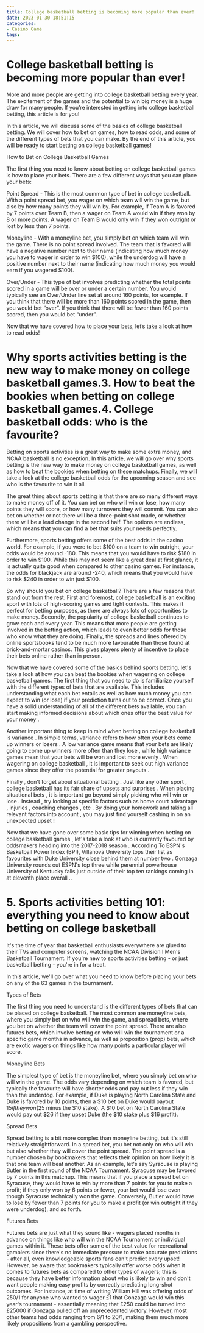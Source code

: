 ```yaml
---
title: College basketball betting is becoming more popular than ever!
date: 2023-01-30 18:51:15
categories:
- Casino Game
tags:
---
```



#  College basketball betting is becoming more popular than ever!

More and more people are getting into college basketball betting every year. The excitement of the games and the potential to win big money is a huge draw for many people. If you’re interested in getting into college basketball betting, this article is for you!

In this article, we will discuss some of the basics of college basketball betting. We will cover how to bet on games, how to read odds, and some of the different types of bets that you can make. By the end of this article, you will be ready to start betting on college basketball games!

How to Bet on College Basketball Games

The first thing you need to know about betting on college basketball games is how to place your bets. There are a few different ways that you can place your bets:

Point Spread - This is the most common type of bet in college basketball. With a point spread bet, you wager on which team will win the game, but also by how many points they will win by. For example, if Team A is favored by 7 points over Team B, then a wager on Team A would win if they won by 8 or more points. A wager on Team B would only win if they won outright or lost by less than 7 points.

Moneyline - With a moneyline bet, you simply bet on which team will win the game. There is no point spread involved. The team that is favored will have a negative number next to their name (indicating how much money you have to wager in order to win $100), while the underdog will have a positive number next to their name (indicating how much money you would earn if you wagered $100).

Over/Under - This type of bet involves predicting whether the total points scored in a game will be over or under a certain number. You would typically see an Over/Under line set at around 160 points, for example. If you think that there will be more than 160 points scored in the game, then you would bet “over”. If you think that there will be fewer than 160 points scored, then you would bet “under”.

Now that we have covered how to place your bets, let’s take a look at how to read odds!

#  Why sports activities betting is the new way to make money on college basketball games.3. How to beat the bookies when betting on college basketball games.4. College basketball odds: who is the favourite?

Betting on sports activities is a great way to make some extra money, and NCAA basketball is no exception. In this article, we will go over why sports betting is the new way to make money on college basketball games, as well as how to beat the bookies when betting on these matchups. Finally, we will take a look at the college basketball odds for the upcoming season and see who is the favourite to win it all.

The great thing about sports betting is that there are so many different ways to make money off of it. You can bet on who will win or lose, how many points they will score, or how many turnovers they will commit. You can also bet on whether or not there will be a three-point shot made, or whether there will be a lead change in the second half. The options are endless, which means that you can find a bet that suits your needs perfectly.

Furthermore, sports betting offers some of the best odds in the casino world. For example, if you were to bet $100 on a team to win outright, your odds would be around -180. This means that you would have to risk $180 in order to win $100. While this may not seem like a great deal at first glance, it is actually quite good when compared to other casino games. For instance, the odds for blackjack are around -240, which means that you would have to risk $240 in order to win just $100.

So why should you bet on college basketball? There are a few reasons that stand out from the rest. First and foremost, college basketball is an exciting sport with lots of high-scoring games and tight contests. This makes it perfect for betting purposes, as there are always lots of opportunities to make money. Secondly, the popularity of college basketball continues to grow each and every year. This means that more people are getting involved in the betting action, which leads to even better odds for those who know what they are doing. Finally, the spreads and lines offered by online sportsbooks tend to be much more favourable than those found at brick-and-mortar casinos. This gives players plenty of incentive to place their bets online rather than in person.

Now that we have covered some of the basics behind sports betting, let's take a look at how you can beat the bookies when wagering on college basketball games. The first thing that you need to do is familiarize yourself with the different types of bets that are available. This includes understanding what each bet entails as well as how much money you can expect to win (or lose) if your prediction turns out to be correct. Once you have a solid understanding of all of the different bets available, you can start making informed decisions about which ones offer the best value for your money .

Another important thing to keep in mind when betting on college basketball is variance . In simple terms, variance refers to how often your bets come up winners or losers . A low variance game means that your bets are likely going to come up winners more often than they lose , while high variance games mean that your bets will be won and lost more evenly . When wagering on college basketball , it is important to seek out high variance games since they offer the potential for greater payouts .

Finally , don't forget about situational betting . Just like any other sport , college basketball has its fair share of upsets and surprises . When placing situational bets , it is important go beyond simply picking who will win or lose . Instead , try looking at specific factors such as home court advantage , injuries , coaching changes , etc . By doing your homework and taking all relevant factors into account , you may just find yourself cashing in on an unexpected upset !

Now that we have gone over some basic tips for winning when betting on college basketball games , let's take a look at who is currently favoured by oddsmakers heading into the 2017-2018 season . According To ESPN's Basketball Power Index (BPI), Villanova University tops their list as favourites with Duke University close behind them at number two . Gonzaga University rounds out ESPN's top three while perennial powerhouse University of Kentucky falls just outside of their top ten rankings coming in at eleventh place overall ..

# 5. Sports activities betting 101: everything you need to know about betting on college basketball

It's the time of year that basketball enthusiasts everywhere are glued to their TVs and computer screens, watching the NCAA Division I Men's Basketball Tournament. If you're new to sports activities betting - or just basketball betting - you're in for a treat.

In this article, we'll go over what you need to know before placing your bets on any of the 63 games in the tournament.

Types of Bets

The first thing you need to understand is the different types of bets that can be placed on college basketball. The most common are moneyline bets, where you simply bet on who will win the game, and spread bets, where you bet on whether the team will cover the point spread. There are also futures bets, which involve betting on who will win the tournament or a specific game months in advance, as well as proposition (prop) bets, which are exotic wagers on things like how many points a particular player will score.

Moneyline Bets

The simplest type of bet is the moneyline bet, where you simply bet on who will win the game. The odds vary depending on which team is favored, but typically the favourite will have shorter odds and pay out less if they win than the underdog. For example, if Duke is playing North Carolina State and Duke is favored by 10 points, then a $10 bet on Duke would payout $15 if they won ($25 minus the $10 stake). A $10 bet on North Carolina State would pay out $26 if they upset Duke (the $10 stake plus $16 profit).

Spread Bets

Spread betting is a bit more complex than moneyline betting, but it's still relatively straightforward. In a spread bet, you bet not only on who will win but also whether they will cover the point spread. The point spread is a number chosen by bookmakers that reflects their opinion on how likely it is that one team will beat another. As an example, let's say Syracuse is playing Butler in the first round of the NCAA Tournament. Syracuse may be favored by 7 points in this matchup. This means that if you place a spread bet on Syracuse, they would have to win by more than 7 points for you to make a profit; if they only won by 6 points or fewer, your bet would lose even though Syracuse technically won the game. Conversely, Butler would have to lose by fewer than 7 points for you to make a profit (or win outright if they were underdog), and so forth.

 Futures Bets

Futures bets are just what they sound like - wagers placed months in advance on things like who will win the NCAA Tournament or individual games within it. These bets offer some of the best value for recreational gamblers since there's no immediate pressure to make accurate predictions - after all, even knowledgeable sports fans can't predict every upset! However, be aware that bookmakers typically offer worse odds when it comes to futures bets as compared to other types of wagers; this is because they have better information about who is likely to win and don't want people making easy profits by correctly predicting long-shot outcomes. For instance, at time of writing William Hill was offering odds of 250/1 for anyone who wanted to wager £1 that Gonzaga would win this year's tournament - essentially meaning that £250 could be turned into £25000 if Gonzaga pulled off an unprecedented victory. However, most other teams had odds ranging from 6/1 to 20/1, making them much more likely propositions from a gambling perspective.
